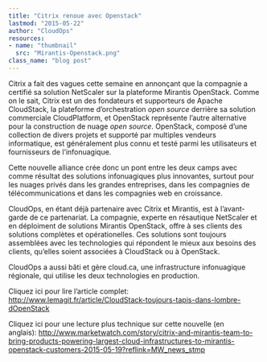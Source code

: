```yaml
---
title: "Citrix renoue avec Openstack"
lastmod: "2015-05-22"
author: "CloudOps"
resources:
- name: "thumbnail"
  src: "Mirantis-Openstack.png"
class_name: "blog post"
---
```


<p>Citrix a fait des vagues cette semaine en annonçant que la compagnie a certifié sa solution NetScaler sur la plateforme Mirantis OpenStack. Comme on le sait, Citrix est un des fondateurs et supporteurs de Apache CloudStack, la plateforme d’orchestration <i>open source </i>derrière sa solution commerciale CloudPlatform, et OpenStack représente l’autre alternative pour la construction de nuage <i>open source</i>. OpenStack, composé d’une collection de divers projets et supporté par multiples vendeurs informatique, est généralement plus connu et testé parmi les utilisateurs et fournisseurs de l’infonuagique.</p>

<p>Cette nouvelle alliance crée donc un pont entre les deux camps avec comme résultat des solutions infonuagiques plus innovantes, surtout pour les nuages privés dans les grandes entreprises, dans les compagnies de télécommunications et dans les compagnies web en croissance.</p>

<p>CloudOps, en étant déjà partenaire avec Citrix et Mirantis, est à l’avant-garde de ce partenariat. La compagnie, experte en résautique NetScaler et en déploiment de solutions Mirantis OpenStack, offre à ses clients des solutions complètes et opérationelles. Ces solutions sont toujours assemblées avec les technologies qui répondent le mieux aux besoins des clients, qu’elles soient associées à CloudStack ou à OpenStack.</p>

<p>CloudOps a aussi bâti et gère cloud.ca, une infrastructure infonuagique régionale, qui utilise les deux technologies en production.</p>

<p>Cliquez ici pour lire l’article complet: <a href="http://www.lemagit.fr/article/CloudStack-toujours-tapis-dans-lombre-dOpenStack">http://www.lemagit.fr/article/CloudStack-toujours-tapis-dans-lombre-dOpenStack</a></p>

<p>Cliquez ici pour une lecture plus technique sur cette nouvelle (en anglais):&nbsp;<a href="http://www.marketwatch.com/story/citrix-and-mirantis-team-to-bring-products-powering-largest-cloud-infrastructures-to-mirantis-openstack-customers-2015-05-19?reflink=MW_news_stmp" target="_blank">http://www.marketwatch.com/story/citrix-and-mirantis-team-to-bring-products-powering-largest-cloud-infrastructures-to-mirantis-openstack-customers-2015-05-19?reflink=MW_news_stmp</a></p>
